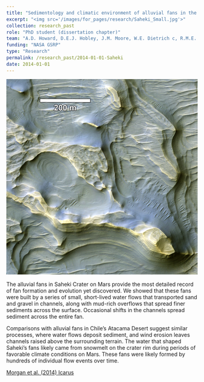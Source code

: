 ```yaml
---
title: "Sedimentology and climatic environment of alluvial fans in the martian Saheki crater and a comparison with terrestrial fans in the Atacama Desert"
excerpt: "<img src='/images/for_pages/research/Saheki_Small.jpg'>"
collection: research_past
role: "PhD student (dissertation chapter)"
team: "A.D. Howard, D.E.J. Hobley, J.M. Moore, W.E. Dietrich c, R.M.E. Williams, D.M. Burr, J.A. Grant, S.A. Wilson, Y. Matsubara"
funding: "NASA GSRP"
type: "Research"
permalink: /research_past/2014-01-01-Saheki
date: 2014-01-01
---
```


<img src='/images/for_pages/research/Saheki.jpg'>

The alluvial fans in Saheki Crater on Mars provide the most detailed record of fan formation and evolution yet discovered. We showed that these fans were built by a series of small, short-lived water flows that transported sand and gravel in channels, along with mud-rich overflows that spread finer sediments across the surface. Occasional shifts in the channels spread sediment across the entire fan.

Comparisons with alluvial fans in Chile’s Atacama Desert suggest similar processes, where water flows deposit sediment, and wind erosion leaves channels raised above the surrounding terrain. The water that shaped Saheki’s fans likely came from snowmelt on the crater rim during periods of favorable climate conditions on Mars. These fans were likely formed by hundreds of individual flow events over time.

[Morgan et al. (2014) Icarus](https://doi.org/10.1016/j.icarus.2013.11.007)